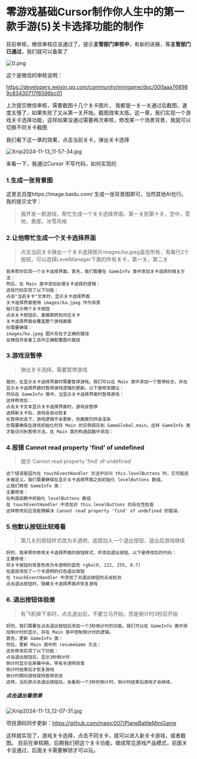 # 零游戏基础Cursor制作你人生中的第一款手游(5)关卡选择功能的制作



目前审核，微信审核应该通过了，提示**主管部门审核中**，有新的进展，等**主管部门已通过**，我们就可以备案了

![0.png](https://www.cctvcloud.cn/usr/uploads/2024/11/2831404117.png)

这个是微信的审核说明：

https://developers.weixin.qq.com/community/minigame/doc/000aaa768989c83430717f6596bc01



上次提交微信审核，需要截图十几个关卡图片， 我都是一关一关通过后截图，速度太慢了，如果失败了又从第一关开始，截图效率太低。这一章，我们实现一个游戏关卡选择功能，这样如果没通过需要再次审核，修改某一个场景背景，我就可以切换不同关卡截图

我们看下这一章的效果，点击当前关卡，弹出关卡选择

![Xnip2024-11-13_11-57-34.jpg](https://www.cctvcloud.cn/usr/uploads/2024/11/2203081215.jpg)



来看一下，我通过Cursor 不写代码，如何实现的

### 1.生成一张背景图

这里去百度https://image.baidu.com/  生成一张背景图即可，当然其他AI也行。我的提示文字：

> 我开发一款游戏，帮忙生成一个关卡选择界面，第一关到第十关，空中，雪地，悬崖，冰雪风格



### 2.让他帮忙生成一个关卡选择界面

> 点击当前关卡弹出一个关卡选择图片images/ka.jpeg盖住所有，有每行2个按钮，可以选择LevelManager下面的所有关卡，第一关，第二关

```
我来帮你实现一个关卡选择界面。首先，我们需要在 GameInfo 类中添加关卡选择的相关方法：
然后，在 Main 类中添加处理关卡选择的逻辑：
这段代码实现了以下功能：
点击"当前关卡"文本时，显示关卡选择界面
关卡选择界面使用 images/ka.jpeg 作为背景
每行显示两个关卡按钮
点击关卡按钮后，直接跳转到对应关卡
关卡选择界面会覆盖整个游戏画面
你需要确保：
images/ka.jpeg 图片存在于正确的路径
在微信开发者工具中正确配置图片路径
```

### 3.游戏没暂停

> 弹出关卡选择，需要暂停游戏

```
是的，在显示关卡选择界面时需要暂停游戏。我们可以在 Main 类中添加一个暂停标志，并在显示关卡选择界面时暂停游戏逻辑的更新。以下是修改建议：
然后在 GameInfo 类中，当显示关卡选择界面时暂停游戏：
这样修改后：
点击关卡文本显示关卡选择界面时，游戏会暂停
选择新关卡后，游戏会自动恢复
在暂停状态下，游戏逻辑不会更新，但画面仍然会渲染
你需要确保在游戏初始化时将 Main 的实例保存到 GameGlobal.main，这样 GameInfo 类才能访问到暂停方法。在 Main 类的构造函数中添加：
```

### 4.报错 Cannot read property 'find' of undefined

> 提示 Cannot read property 'find' of undefined

```
这个错误是因为在 touchEventHandler 方法中访问 this.levelButtons 时，它可能还未被定义。我们需要确保在显示关卡选择界面之前初始化 levelButtons 数组。
让我们修改 GameInfo 类：
主要修改：
在构造函数中初始化 levelButtons 数组
在 touchEventHandler 中添加对 this.levelButtons 的存在性检查
这样修改后应该能够解决 Cannot read property 'find' of undefined 的错误。
```

### 5.他默认按钮比较难看

> 第几关的按钮样式改为半透明，底部加入一个退出按钮，退出后游戏继续

```
好的，我来帮你修改关卡选择界面的按钮样式，并添加退出按钮。以下是修改后的代码：
主要修改：
将关卡按钮的背景色改为半透明的蓝色 rgba(0, 122, 255, 0.7)
在底部添加了一个半透明的红色退出按钮
在 touchEventHandler 中添加了对退出按钮的点击检测
点击退出按钮时，隐藏关卡选择界面并恢复游戏
```

### 6. 退出按钮体验差

> 有飞机掉下来时，点击退出后，不要立马开始，而是倒计时3秒后开始

```
好的，我们需要在点击退出按钮后添加一个3秒倒计时的功能。我们可以在 GameInfo 类中添加倒计时的显示，并在 Main 类中控制倒计时的逻辑。
首先，更新 GameInfo 类：
然后，更新 Main 类中的 resumeGame 方法：
这些修改实现了以下功能：
点击退出按钮后，显示3秒倒计时
倒计时显示在屏幕中央，带有半透明背景
倒计时结束后才恢复游戏
倒计时期间游戏保持暂停状态
这样，当玩家点击退出按钮后，会看到一个3秒的倒计时，倒计时结束后游戏才会继续。
```

##### 点击退出看效果

![Xnip2024-11-13_12-07-31.jpg](https://www.cctvcloud.cn/usr/uploads/2024/11/724349138.jpg)



项目源码同步更新：https://github.com/magic007/PlaneBattleMiniGame



这样就实现了，游戏关卡选择，点击不同关卡，就可以进入新关卡游戏，或者截图。  目前在审核期，后期我们把这个关卡功能，做成常见游戏产品模式，前面关卡没通过，后面关卡需要解锁才可以玩。